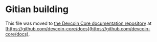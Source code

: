 Gitian building
================

This file was moved to [the Devcoin Core documentation repository](https://github.com/devcoin-core/docs/blob/master/gitian-building.md) at [https://github.com/devcoin-core/docs](https://github.com/devcoin-core/docs).
